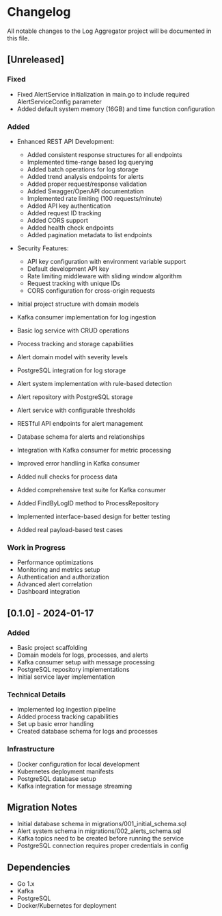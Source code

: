 # Changelog

All notable changes to the Log Aggregator project will be documented in this file.

## [Unreleased]

### Fixed

- Fixed AlertService initialization in main.go to include required AlertServiceConfig parameter
- Added default system memory (16GB) and time function configuration

### Added

- Enhanced REST API Development:

  - Added consistent response structures for all endpoints
  - Implemented time-range based log querying
  - Added batch operations for log storage
  - Added trend analysis endpoints for alerts
  - Added proper request/response validation
  - Added Swagger/OpenAPI documentation
  - Implemented rate limiting (100 requests/minute)
  - Added API key authentication
  - Added request ID tracking
  - Added CORS support
  - Added health check endpoints
  - Added pagination metadata to list endpoints

- Security Features:

  - API key configuration with environment variable support
  - Default development API key
  - Rate limiting middleware with sliding window algorithm
  - Request tracking with unique IDs
  - CORS configuration for cross-origin requests

- Initial project structure with domain models
- Kafka consumer implementation for log ingestion
- Basic log service with CRUD operations
- Process tracking and storage capabilities
- Alert domain model with severity levels
- PostgreSQL integration for log storage
- Alert system implementation with rule-based detection
- Alert repository with PostgreSQL storage
- Alert service with configurable thresholds
- RESTful API endpoints for alert management
- Database schema for alerts and relationships
- Integration with Kafka consumer for metric processing
- Improved error handling in Kafka consumer
- Added null checks for process data
- Added comprehensive test suite for Kafka consumer
- Added FindByLogID method to ProcessRepository
- Implemented interface-based design for better testing
- Added real payload-based test cases

### Work in Progress

- Performance optimizations
- Monitoring and metrics setup
- Authentication and authorization
- Advanced alert correlation
- Dashboard integration

## [0.1.0] - 2024-01-17

### Added

- Basic project scaffolding
- Domain models for logs, processes, and alerts
- Kafka consumer setup with message processing
- PostgreSQL repository implementations
- Initial service layer implementation

### Technical Details

- Implemented log ingestion pipeline
- Added process tracking capabilities
- Set up basic error handling
- Created database schema for logs and processes

### Infrastructure

- Docker configuration for local development
- Kubernetes deployment manifests
- PostgreSQL database setup
- Kafka integration for message streaming

## Migration Notes

- Initial database schema in migrations/001_initial_schema.sql
- Alert system schema in migrations/002_alerts_schema.sql
- Kafka topics need to be created before running the service
- PostgreSQL connection requires proper credentials in config

## Dependencies

- Go 1.x
- Kafka
- PostgreSQL
- Docker/Kubernetes for deployment
